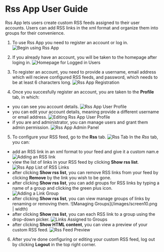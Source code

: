 # Rss App User Guide

Rss App lets users create custom RSS feeds assigned to their user accounts. Users can add RSS links in the xml format and organize them into groups for their convenience. 

1. To use Rss App you need to register an account or log in.
![Begin using Rss App](/images/screen1.png)

2. If you already have an account, you will be taken to the homepage after loging in.
![Homepage for Logged in Users](/images/screen13.png)

3. To register an account, you need to provide a username, email address which will recieve configured RSS feeds, and password, which needs to be at least 6 characters long.
![Rss App Registration](/images/screen2.png)

4. Once you succesfully register an account, you are taken to the **Profile** tab, in which:

- you can see you account details. ![Rss App User Profile](/images/screen3.png)
- you can edit your account details, meaning provide a different username or email address. ![Editing Rss App User Profile](/images/screen4.png)
- if you are and administrator, you can manage users and grant them admin permission. ![Rss App Admin Panel](/images/screen5.png)

5. To configure your RSS feed, go to the **Rss** tab. ![Rss Tab](/images/screen6.png) In the *Rss* tab, you can:

- add an RSS link in an xml format to your feed and give it a custom nam.e ![Adding an RSS link](/images/screen7.png)
- view the list of links in your RSS feed by clicking **Show rss list**. ![Rss App List of RSS Links](/images/screen8.png)
- after clicking **Show rss list**, you can remove RSS links from your feed by clicking **Remove** by the link you wish to be gone.
- after clicking **Show rss list**, you can add groups for RSS links by typing a name of a group and clicking the green plus icon. ![Adding a Link Group](/images/screen9.png)
- after clicking **Show rss list**, you can view manage groups of links by renaming or removing them. ![Managing Groups](/images/screen10.png | width)
- after clicking **Show rss list**, you can each RSS link to a group using the drop-down picker. ![Links Assigned to Groups](/images/screen11.png)
- after clicking **Show HTML content**, you can view a preview of your custom RSS feed. ![Rss Feed Preview](/images/screen12.png)

6. After you're done configuring or editing your custom RSS feed, log out by clicking **Logout** in the top right corner.
